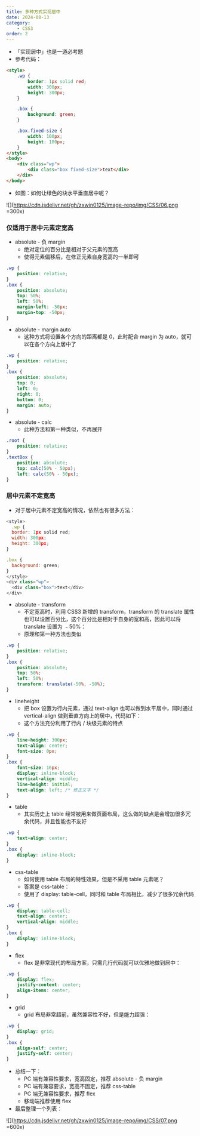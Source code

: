 ```yaml
---
title: 多种方式实现居中
date: 2024-08-13
category:
	- CSS3
order: 2
---
```


- 「实现居中」也是一道必考题
- 参考代码：

```html
<style>
	.wp {
		border: 1px solid red;
		width: 300px;
		height: 300px;
	}

	.box {
		background: green;
	}

	.box.fixed-size {
		width: 100px;
		height: 100px;
	}
</style>
<body>
	<div class="wp">
		<div class="box fixed-size">text</div>
	</div>
</body>
```

- 如图：如何让绿色的块水平垂直居中呢？

![](https://cdn.jsdelivr.net/gh/zxwin0125/image-repo/img/CSS/06.png =300x)

### 仅适用于居中元素定宽高

- absolute - 负 margin
  - 绝对定位的百分比是相对于父元素的宽高
  - 使得元素偏移后，在修正元素自身宽高的一半即可

```css
.wp {
	position: relative;
}
.box {
	position: absolute;
	top: 50%;
	left: 50%;
	margin-left: -50px;
	margin-top: -50px;
}
```

- absolute - margin auto
  - 这种方式将设置各个方向的距离都是 0，此时配合 margin 为 auto，就可以在各个方向上居中了

```css
.wp {
	position: relative;
}
.box {
	position: absolute;
	top: 0;
	left: 0;
	right: 0;
	bottom: 0;
	margin: auto;
}
```

- absolute - calc
  - 此种方法和第一种类似，不再展开

```css
.root {
	position: relative;
}
.textBox {
	position: absolute;
	top: calc(50% - 50px);
	left: calc(50% - 50px);
}
```

### 居中元素不定宽高

- 对于居中元素不定宽高的情况，依然也有很多方法：

```javascript
<style>
  .wp {
  border: 1px solid red;
  width: 300px;
  height: 300px;
}

.box {
  background: green;
}
</style>
<div class="wp">
  <div class="box">text</div>
</div>
```

- absolute - transform
  - 不定宽高时，利用 CSS3 新增的 transform，transform 的 translate 属性也可以设置百分比，这个百分比是相对于自身的宽和高，因此可以将 translate 设置为 ﹣50%：
  - 原理和第一种方法也类似

```css
.wp {
	position: relative;
}
.box {
	position: absolute;
	top: 50%;
	left: 50%;
	transform: translate(-50%, -50%);
}
```

- lineheight
  - 把 box 设置为行内元素，通过 text-align 也可以做到水平居中，同时通过 vertical-align 做到垂直方向上的居中，代码如下：
  - 这个方法充分利用了行内 / 块级元素的特点

```css
.wp {
	line-height: 300px;
	text-align: center;
	font-size: 0px;
}
.box {
	font-size: 16px;
	display: inline-block;
	vertical-align: middle;
	line-height: initial;
	text-align: left; /* 修正文字 */
}
```

- table
  - 其实历史上 table 经常被用来做页面布局，这么做的缺点是会增加很多冗余代码，并且性能也不友好

```css
.wp {
	text-align: center;
}
.box {
	display: inline-block;
}
```

- css-table
  - 如何使用 table 布局的特性效果，但是不采用 table 元素呢？
  - 答案是 css-table：
  - 使用了 display: table-cell，同时和 table 布局相比，减少了很多冗余代码

```css
.wp {
	display: table-cell;
	text-align: center;
	vertical-align: middle;
}
.box {
	display: inline-block;
}
```

- flex
  - flex 是非常现代的布局方案，只需几行代码就可以优雅地做到居中：

```css
.wp {
	display: flex;
	justify-content: center;
	align-items: center;
}
```

- grid
  - grid 布局非常超前，虽然兼容性不好，但是能力超强：

```css
.wp {
	display: grid;
}
.box {
	align-self: center;
	justify-self: center;
}
```

- 总结一下：
  - PC 端有兼容性要求，宽高固定，推荐 absolute - 负 margin
  - PC 端有兼容要求，宽高不固定，推荐 css-table
  - PC 端无兼容性要求，推荐 flex
  - 移动端推荐使用 flex
- 最后整理一个列表：

![](https://cdn.jsdelivr.net/gh/zxwin0125/image-repo/img/CSS/07.png =600x)
